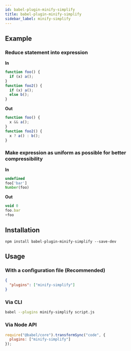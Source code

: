 ```yaml
---
id: babel-plugin-minify-simplify
title: babel-plugin-minify-simplify
sidebar_label: minify-simplify
---
```


## Example

### Reduce statement into expression

**In**

```js title="JavaScript"
function foo() {
  if (x) a();
}
function foo2() {
  if (x) a();
  else b();
}
```

**Out**

```js title="JavaScript"
function foo() {
  x && a();
}
function foo2() {
  x ? a() : b();
}
```

### Make expression as uniform as possible for better compressibility

**In**

```js title="JavaScript"
undefined
foo['bar']
Number(foo)
```

**Out**

```js title="JavaScript"
void 0
foo.bar
+foo
```


## Installation

```shell npm2yarn
npm install babel-plugin-minify-simplify --save-dev
```

## Usage

### With a configuration file (Recommended)

```json title="babel.config.json"
{
  "plugins": ["minify-simplify"]
}
```

### Via CLI

```sh title="Shell"
babel --plugins minify-simplify script.js
```

### Via Node API

```js title="JavaScript"
require("@babel/core").transformSync("code", {
  plugins: ["minify-simplify"]
});
```

